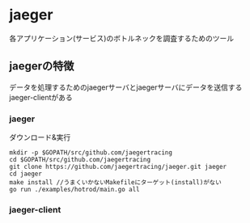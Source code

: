# jaeger
各アプリケーション(サービス)のボトルネックを調査するためのツール

## jaegerの特徴
データを処理するためのjaegerサーバとjaegerサーバにデータを送信するjaeger-clientがある
### jaeger

ダウンロード&実行
```
mkdir -p $GOPATH/src/github.com/jaegertracing
cd $GOPATH/src/github.com/jaegertracing
git clone https://github.com/jaegertracing/jaeger.git jaeger
cd jaeger
make install //うまくいかないMakefileにターゲット(install)がない
go run ./examples/hotrod/main.go all
```

### jaeger-client